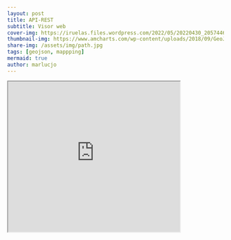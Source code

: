 ```yaml
---
layout: post
title: API-REST
subtitle: Visor web
cover-img: https://iruelas.files.wordpress.com/2022/05/20220430_2057446536397396045096960.jpg
thumbnail-img: https://www.amcharts.com/wp-content/uploads/2018/09/GeoJSON.png
share-img: /assets/img/path.jpg
tags: [geojson, mappping]
mermaid: true
author: marlucjo
---
```

   
     
<!-- El visualizador añade los controles scale y backgroundlayers al mapa usando la URL del parámetro src del iframe -->
<iframe 
  id="CapaRaster" 
  title="CapaRaster" 
  width="400" 
  height="350"
  src="https://componentes.cnig.es/api-core/?controls=scale,backgroundlayers">
</iframe>
